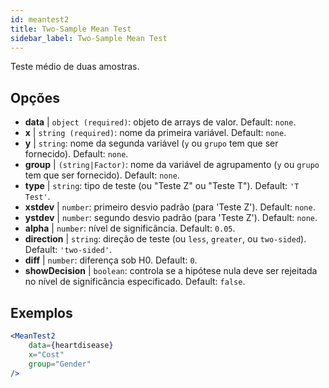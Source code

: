 ```yaml
---
id: meantest2
title: Two-Sample Mean Test
sidebar_label: Two-Sample Mean Test
---
```


Teste médio de duas amostras.

## Opções

* __data__ | `object (required)`: objeto de arrays de valor. Default: `none`.
* __x__ | `string (required)`: nome da primeira variável. Default: `none`.
* __y__ | `string`: nome da segunda variável (`y` ou `grupo` tem que ser fornecido). Default: `none`.
* __group__ | `(string|Factor)`: nome da variável de agrupamento (`y` ou `grupo` tem que ser fornecido). Default: `none`.
* __type__ | `string`: tipo de teste (ou "Teste Z" ou "Teste T"). Default: `'T Test'`.
* __xstdev__ | `number`: primeiro desvio padrão (para 'Teste Z'). Default: `none`.
* __ystdev__ | `number`: segundo desvio padrão (para 'Teste Z'). Default: `none`.
* __alpha__ | `number`: nível de significância. Default: `0.05`.
* __direction__ | `string`: direção de teste (ou `less`, `greater`, ou `two-sided`). Default: `'two-sided'`.
* __diff__ | `number`: diferença sob H0. Default: `0`.
* __showDecision__ | `boolean`: controla se a hipótese nula deve ser rejeitada no nível de significância especificado. Default: `false`.


## Exemplos

```jsx live
<MeanTest2
    data={heartdisease} 
    x="Cost"
    group="Gender"
/>
```
